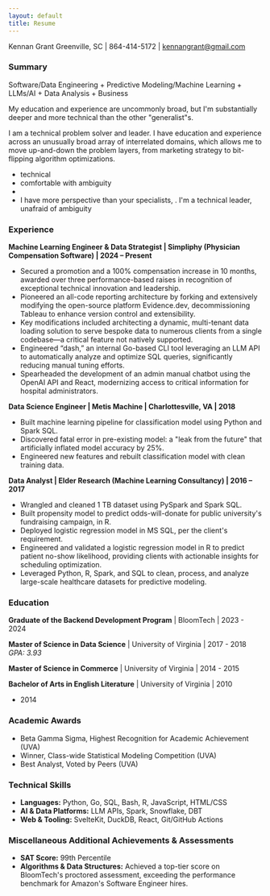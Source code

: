 ```yaml
---
layout: default
title: Resume
---
```


Kennan Grant
Greenville, SC | 864-414-5172 | kennangrant@gmail.com

### Summary

Software/Data Engineering + Predictive Modeling/Machine Learning + LLMs/AI + Data Analysis + Business

My education and experience are uncommonly broad, but I'm substantially deeper and more technical than the other "generalist"s.

I am a technical problem solver and leader. I have education and experience across an unusually broad array of interrelated domains, which allows me to move up-and-down the problem layers, from marketing strategy to bit-flipping algorithm optimizations.
 
- technical
- comfortable with ambiguity
- 
- I have more perspective than your specialists, . I'm a technical leader, unafraid of ambiguity

### Experience

**Machine Learning Engineer & Data Strategist | Simpliphy (Physician 
Compensation Software) | 2024 – Present**

*   Secured a promotion and a 100% compensation increase in 10 months, 
awarded over three performance-based raises in recognition of exceptional 
technical innovation and leadership.
*   Pioneered an all-code reporting architecture by forking and 
extensively modifying the open-source platform Evidence.dev, 
decommissioning Tableau to enhance version control and extensibility.
*   Key modifications included architecting a dynamic, multi-tenant data 
loading solution to serve bespoke data to numerous clients from a single 
codebase—a critical feature not natively supported.
*   Engineered “dash,” an internal Go-based CLI tool leveraging an LLM API 
to automatically analyze and optimize SQL queries, significantly reducing 
manual tuning efforts.
*   Spearheaded the development of an admin manual chatbot using the 
OpenAI API and React, modernizing access to critical information for 
hospital administrators.

**Data Science Engineer | Metis Machine | Charlottesville, VA | 2018**

*   Built machine learning pipeline for classification model using Python 
and Spark SQL.
*   Discovered fatal error in pre-existing model: a "leak from the future" 
that artificially inflated model accuracy by 25%.
*   Engineered new features and rebuilt classification model with clean 
training data.

**Data Analyst | Elder Research (Machine Learning Consultancy) | 2016 – 
2017**

*   Wrangled and cleaned 1 TB dataset using PySpark and Spark SQL.
*   Built propensity model to predict odds-will-donate for public 
university's fundraising campaign, in R.
*   Deployed logistic regression model in MS SQL, per the client's 
requirement.
*   Engineered and validated a logistic regression model in R to predict 
patient no-show likelihood, providing clients with actionable insights for 
scheduling optimization.
*   Leveraged Python, R, Spark, and SQL to clean, process, and analyze 
large-scale healthcare datasets for predictive modeling.

### Education

**Graduate of the Backend Development Program** | BloomTech | 2023 - 2024

**Master of Science in Data Science** | University of Virginia | 2017 - 
2018
*GPA: 3.93*

**Master of Science in Commerce** | University of Virginia | 2014 - 2015

**Bachelor of Arts in English Literature** | University of Virginia | 2010 
- 2014

### Academic Awards

*   Beta Gamma Sigma, Highest Recognition for Academic Achievement (UVA)
*   Winner, Class-wide Statistical Modeling Competition (UVA)
*   Best Analyst, Voted by Peers (UVA)

### Technical Skills

*   **Languages:** Python, Go, SQL, Bash, R, JavaScript, HTML/CSS
*   **AI & Data Platforms:** LLM APIs, Spark, Snowflake, DBT
*   **Web & Tooling:** SvelteKit, DuckDB, React, Git/GitHub Actions

### Miscellaneous Additional Achievements & Assessments

*   **SAT Score:** 99th Percentile
*   **Algorithms & Data Structures:** Achieved a top-tier score on 
BloomTech's proctored assessment, exceeding the performance benchmark for 
Amazon's Software Engineer hires.
